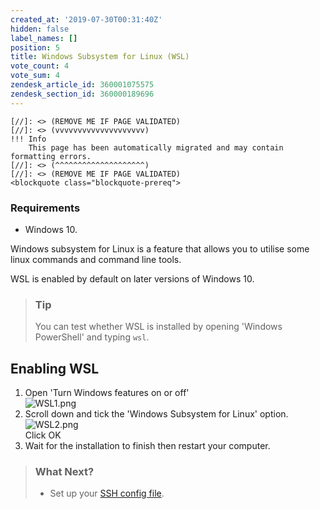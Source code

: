 ```yaml
---
created_at: '2019-07-30T00:31:40Z'
hidden: false
label_names: []
position: 5
title: Windows Subsystem for Linux (WSL)
vote_count: 4
vote_sum: 4
zendesk_article_id: 360001075575
zendesk_section_id: 360000189696
---
```



    [//]: <> (REMOVE ME IF PAGE VALIDATED)
    [//]: <> (vvvvvvvvvvvvvvvvvvvv)
    !!! Info
        This page has been automatically migrated and may contain formatting errors.
    [//]: <> (^^^^^^^^^^^^^^^^^^^^)
    [//]: <> (REMOVE ME IF PAGE VALIDATED)
    <blockquote class="blockquote-prereq">
<h3 id="prerequisites">Requirements</h3>
<ul>
<li>Windows 10.</li>
</ul>
</blockquote>
<p>Windows subsystem for Linux is a feature that allows you to utilise some linux commands and command line tools.</p>
<p>WSL is enabled by default on later versions of Windows 10.</p>
<blockquote class="blockquote-tip">
<h3 id="prerequisites">Tip</h3>
<p>You can test whether WSL is installed by opening 'Windows PowerShell' and typing <code>wsl</code>.</p>
</blockquote>
<h2>Enabling WSL</h2>
<ol>
<li>Open 'Turn Windows features on or off'<br> <img src="https://support.nesi.org.nz/hc/article_attachments/360002491356/WSL1.png" alt="WSL1.png">
</li>
<li>Scroll down and tick the 'Windows Subsystem for Linux' option.<br> <img src="https://support.nesi.org.nz/hc/article_attachments/360002491376/WSL2.png" alt="WSL2.png"><br> Click OK</li>
<li class="">Wait for the installation to finish then restart your computer.</li>
</ol>
<blockquote class="blockquote-postreq">
<h3 id="prerequisites">What Next?</h3>
<ul>
<li>Set up your <a href="https://support.nesi.org.nz/hc/en-gb/articles/360000625535" target="_self">SSH config file</a>.</li>
</ul>
</blockquote>